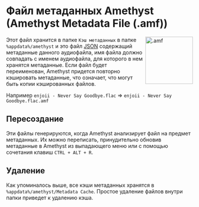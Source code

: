 # Файл метаданных Amethyst (Amethyst Metadata File (.amf))

<img align="right" src="https://github.com/Geoxor/amethyst/raw/master/assets/images/amf.png" alt=".amf" width="128"/>

Этот файл хранится в папке `Кэш метаданных` в папке `%appdata%/amethyst` и это файл [JSON](https://ru.wikipedia.org/wiki/JSON) содержащий
метаданные данного аудиофайла, имя файла должно совпадать с именем аудиофайла, для которого в нем хранятся метаданные.
Если файл будет переименован, Amethyst придется повторно кэшировать метаданные, что означает, что могут быть копии кэшированных файлов.

Например `enjoii - Never Say Goodbye.flac` => `enjoii - Never Say Goodbye.flac.amf`


## Пересоздание
Эти файлы генерируются, когда Amethyst анализирует файл на предмет метаданных. Их можно переписать, принудительно обновив метаданные
в Amethyst из выпадающего меню или с помощью сочетания клавиш `CTRL + ALT + R`.

## Удаление
Как упоминалось выше, все кэши метаданных хранятся в `%appdata%/amethyst/Metadata Cache`. Простое удаление файлов внутри папки приведет к удалению кэша.
